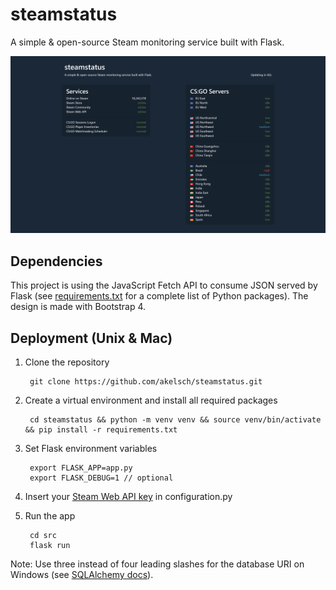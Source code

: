 # steamstatus
A simple &amp; open-source Steam monitoring service built with Flask.

<img src="https://raw.githubusercontent.com/akelsch/steamstatus/master/screenshot.png" width="720">

## Dependencies
This project is using the JavaScript Fetch API to consume JSON served by Flask (see [requirements.txt](https://github.com/akelsch/steamstatus/blob/master/requirements.txt) for a complete list of Python packages). The design is made with Bootstrap 4.

## Deployment (Unix & Mac)
1. Clone the repository

        git clone https://github.com/akelsch/steamstatus.git

2. Create a virtual environment and install all required packages

        cd steamstatus && python -m venv venv && source venv/bin/activate && pip install -r requirements.txt

3. Set Flask environment variables

        export FLASK_APP=app.py
        export FLASK_DEBUG=1 // optional

4. Insert your [Steam Web API key](https://steamcommunity.com/dev/apikey) in configuration.py

5. Run the app

        cd src
        flask run

Note: Use three instead of four leading slashes for the database URI on Windows (see [SQLAlchemy docs](http://docs.sqlalchemy.org/en/latest/core/engines.html#sqlite)).
